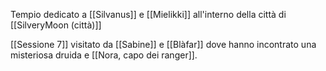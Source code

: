 Tempio dedicato a [[Silvanus]] e [[Mielikki]] all'interno della città di [[SilveryMoon (città)]]

[[Sessione 7]] visitato da [[Sabine]] e [[Blàfar]] dove hanno incontrato una misteriosa druida e [[Nora, capo dei ranger]].